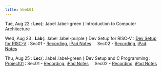 ```yaml
---
title: Week01
---
```


Tue, Aug 22
: **Lec**{: .label .label-green } Introduction to Computer Architecture
&nbsp; &nbsp; 
  
Wed, Aug 23
: **Lab**{: .label .label-purple } Dev Setup for RISC-V
: [Dev Setup for RISC-V](/guides/dev-setup)
: Sec01 - [Recording](/),
          [iPad Notes](/)
&nbsp; &nbsp;
Sec02 - [Recording](/),
        [iPad Notes](/)

Thu, Aug 25
: **Lec**{: .label .label-green } Dev Setup and C Programming
: [Project01](/assignments/Project01)
: Sec01 - [Recording](/),
          [iPad Notes](/)
&nbsp; &nbsp;
Sec02 - [Recording](/),
        [iPad Notes](/)
